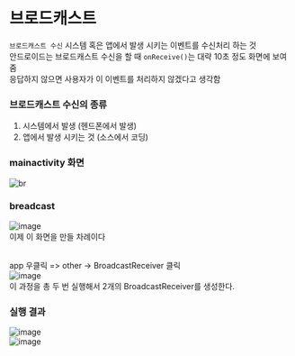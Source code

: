 # 브로드캐스트
`브로드캐스트 수신` 시스템 혹은 앱에서 발생 시키는 이벤트를 수신처리 하는 것 <br>
안드로이드는 브로드캐스트 수신을 할 때 `onReceive()`는 대략 10초 정도 화면에 보여줌 <br>
응답하지 않으면 사용자가 이 이벤트를 처리하지 않겠다고 생각함 <br>

### 브로드캐스트 수신의 종류 <br>
1. 시스템에서 발생 (헨드폰에서 발생) <br>
2. 앱에서 발생 시키는 것 (소스에서 코딩) <br>


### mainactivity 화면 <br>
![br](https://user-images.githubusercontent.com/65533618/152719188-8bce71c7-47b5-450f-a283-7f1e7c5f581f.JPG)

### breadcast
![image](https://user-images.githubusercontent.com/65533618/152720191-c6fb69df-b3da-4b81-955e-360c958bd473.png) <br>
이제 이 화면을 만들 차례이다 <br> <br>

app 우클릭 => other -> BroadcastReceiver 클릭 <br>
![image](https://user-images.githubusercontent.com/65533618/152719586-2c7cefda-8d07-46fd-8c2c-3f0f2d439393.png) <br>
이 과정을 총 두 번 실행해서 2개의 BroadcastReceiver를 생성한다.

### 실행 결과
![image](https://user-images.githubusercontent.com/65533618/152722690-392de72a-f4d9-4642-9c3b-3bc832dd085c.png) <br>
![image](https://user-images.githubusercontent.com/65533618/152722714-deb5f7c7-1731-4ade-ad0f-e9eb081ae081.png)
